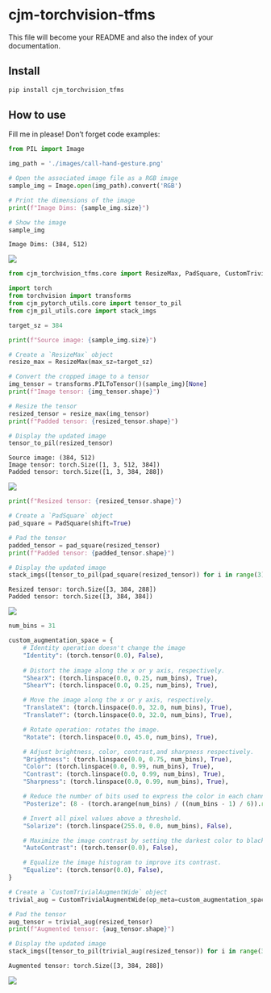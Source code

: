 # cjm-torchvision-tfms

<!-- WARNING: THIS FILE WAS AUTOGENERATED! DO NOT EDIT! -->

This file will become your README and also the index of your
documentation.

## Install

``` sh
pip install cjm_torchvision_tfms
```

## How to use

Fill me in please! Don’t forget code examples:

``` python
from PIL import Image

img_path = './images/call-hand-gesture.png'

# Open the associated image file as a RGB image
sample_img = Image.open(img_path).convert('RGB')

# Print the dimensions of the image
print(f"Image Dims: {sample_img.size}")

# Show the image
sample_img
```

    Image Dims: (384, 512)

![](index_files/figure-commonmark/cell-2-output-2.png)

``` python
from cjm_torchvision_tfms.core import ResizeMax, PadSquare, CustomTrivialAugmentWide

import torch
from torchvision import transforms
from cjm_pytorch_utils.core import tensor_to_pil
from cjm_pil_utils.core import stack_imgs
```

``` python
target_sz = 384
```

``` python
print(f"Source image: {sample_img.size}")

# Create a `ResizeMax` object
resize_max = ResizeMax(max_sz=target_sz)

# Convert the cropped image to a tensor
img_tensor = transforms.PILToTensor()(sample_img)[None]
print(f"Image tensor: {img_tensor.shape}")

# Resize the tensor
resized_tensor = resize_max(img_tensor)
print(f"Padded tensor: {resized_tensor.shape}")

# Display the updated image
tensor_to_pil(resized_tensor)
```

    Source image: (384, 512)
    Image tensor: torch.Size([1, 3, 512, 384])
    Padded tensor: torch.Size([1, 3, 384, 288])

![](index_files/figure-commonmark/cell-6-output-2.png)

``` python
print(f"Resized tensor: {resized_tensor.shape}")

# Create a `PadSquare` object
pad_square = PadSquare(shift=True)

# Pad the tensor
padded_tensor = pad_square(resized_tensor)
print(f"Padded tensor: {padded_tensor.shape}")

# Display the updated image
stack_imgs([tensor_to_pil(pad_square(resized_tensor)) for i in range(3)])
```

    Resized tensor: torch.Size([3, 384, 288])
    Padded tensor: torch.Size([3, 384, 384])

![](index_files/figure-commonmark/cell-8-output-2.png)

``` python
num_bins = 31

custom_augmentation_space = {
    # Identity operation doesn't change the image
    "Identity": (torch.tensor(0.0), False),
            
    # Distort the image along the x or y axis, respectively.
    "ShearX": (torch.linspace(0.0, 0.25, num_bins), True),
    "ShearY": (torch.linspace(0.0, 0.25, num_bins), True),

    # Move the image along the x or y axis, respectively.
    "TranslateX": (torch.linspace(0.0, 32.0, num_bins), True),
    "TranslateY": (torch.linspace(0.0, 32.0, num_bins), True),

    # Rotate operation: rotates the image.
    "Rotate": (torch.linspace(0.0, 45.0, num_bins), True),

    # Adjust brightness, color, contrast,and sharpness respectively.
    "Brightness": (torch.linspace(0.0, 0.75, num_bins), True),
    "Color": (torch.linspace(0.0, 0.99, num_bins), True),
    "Contrast": (torch.linspace(0.0, 0.99, num_bins), True),
    "Sharpness": (torch.linspace(0.0, 0.99, num_bins), True),

    # Reduce the number of bits used to express the color in each channel of the image.
    "Posterize": (8 - (torch.arange(num_bins) / ((num_bins - 1) / 6)).round().int(), False),

    # Invert all pixel values above a threshold.
    "Solarize": (torch.linspace(255.0, 0.0, num_bins), False),

    # Maximize the image contrast by setting the darkest color to black and the lightest to white.
    "AutoContrast": (torch.tensor(0.0), False),

    # Equalize the image histogram to improve its contrast.
    "Equalize": (torch.tensor(0.0), False),
}

# Create a `CustomTrivialAugmentWide` object
trivial_aug = CustomTrivialAugmentWide(op_meta=custom_augmentation_space)

# Pad the tensor
aug_tensor = trivial_aug(resized_tensor)
print(f"Augmented tensor: {aug_tensor.shape}")

# Display the updated image
stack_imgs([tensor_to_pil(trivial_aug(resized_tensor)) for i in range(3)])
```

    Augmented tensor: torch.Size([3, 384, 288])

![](index_files/figure-commonmark/cell-10-output-2.png)
